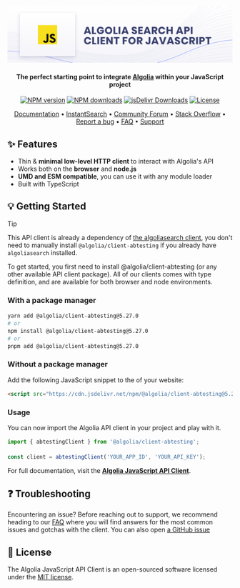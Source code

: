 <p align="center">
  <a href="https://www.algolia.com">
    <img alt="Algolia for JavaScript" src="https://raw.githubusercontent.com/algolia/algoliasearch-client-common/master/banners/javascript.png" >
  </a>

  <h4 align="center">The perfect starting point to integrate <a href="https://algolia.com" target="_blank">Algolia</a> within your JavaScript project</h4>

  <p align="center">
    <a href="https://npmjs.org/package/@algolia/client-abtesting"><img src="https://img.shields.io/npm/v/@algolia/client-abtesting.svg?style=flat-square" alt="NPM version"></img></a>
    <a href="http://npm-stat.com/charts.html?package=@algolia/client-abtesting"><img src="https://img.shields.io/npm/dm/@algolia/client-abtesting.svg?style=flat-square" alt="NPM downloads"></a>
    <a href="https://www.jsdelivr.com/package/npm/@algolia/client-abtesting"><img src="https://data.jsdelivr.com/v1/package/npm/@algolia/client-abtesting/badge" alt="jsDelivr Downloads"></img></a>
    <a href="LICENSE"><img src="https://img.shields.io/badge/license-MIT-green.svg?style=flat-square" alt="License"></a>
  </p>
</p>

<p align="center">
  <a href="https://www.algolia.com/doc/libraries/javascript/" target="_blank">Documentation</a>  •
  <a href="https://www.algolia.com/doc/guides/building-search-ui/what-is-instantsearch/js/" target="_blank">InstantSearch</a>  •
  <a href="https://discourse.algolia.com" target="_blank">Community Forum</a>  •
  <a href="http://stackoverflow.com/questions/tagged/algolia" target="_blank">Stack Overflow</a>  •
  <a href="https://github.com/algolia/algoliasearch-client-javascript/issues" target="_blank">Report a bug</a>  •
  <a href="https://www.algolia.com/doc/libraries/javascript/v5/" target="_blank">FAQ</a>  •
  <a href="https://alg.li/support" target="_blank">Support</a>
</p>

## ✨ Features

- Thin & **minimal low-level HTTP client** to interact with Algolia's API
- Works both on the **browser** and **node.js**
- **UMD and ESM compatible**, you can use it with any module loader
- Built with TypeScript

## 💡 Getting Started

> [!TIP]
> This API client is already a dependency of [the algoliasearch client](https://www.npmjs.com/package/algoliasearch), you don't need to manually install `@algolia/client-abtesting` if you already have `algoliasearch` installed.

To get started, you first need to install @algolia/client-abtesting (or any other available API client package).
All of our clients comes with type definition, and are available for both browser and node environments.

### With a package manager

```bash
yarn add @algolia/client-abtesting@5.27.0
# or
npm install @algolia/client-abtesting@5.27.0
# or
pnpm add @algolia/client-abtesting@5.27.0
```

### Without a package manager

Add the following JavaScript snippet to the <head> of your website:

```html
<script src="https://cdn.jsdelivr.net/npm/@algolia/client-abtesting@5.27.0/dist/builds/browser.umd.js"></script>
```

### Usage

You can now import the Algolia API client in your project and play with it.

```js
import { abtestingClient } from '@algolia/client-abtesting';

const client = abtestingClient('YOUR_APP_ID', 'YOUR_API_KEY');
```

For full documentation, visit the **[Algolia JavaScript API Client](https://www.algolia.com/doc/libraries/javascript/v5/methods/abtesting/)**.

## ❓ Troubleshooting

Encountering an issue? Before reaching out to support, we recommend heading to our [FAQ](https://www.algolia.com/doc/libraries/javascript/v5/) where you will find answers for the most common issues and gotchas with the client. You can also open [a GitHub issue](https://github.com/algolia/api-clients-automation/issues/new?assignees=&labels=&projects=&template=Bug_report.md)

## 📄 License

The Algolia JavaScript API Client is an open-sourced software licensed under the [MIT license](LICENSE).
